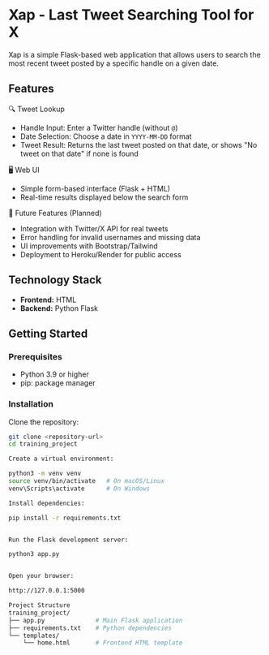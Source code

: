 Xap - Last Tweet Searching Tool for X
=
Xap is a simple Flask-based web application that allows users to search the most recent tweet posted by a specific handle on a given date.

Features
-
🔍 Tweet Lookup  
- Handle Input: Enter a Twitter handle (without `@`)  
- Date Selection: Choose a date in `YYYY-MM-DD` format  
- Tweet Result: Returns the last tweet posted on that date, or shows "No tweet on that date" if none is found  

🖥️ Web UI  
- Simple form-based interface (Flask + HTML)  
- Real-time results displayed below the search form  

🚧 Future Features (Planned)  
- Integration with Twitter/X API for real tweets  
- Error handling for invalid usernames and missing data  
- UI improvements with Bootstrap/Tailwind  
- Deployment to Heroku/Render for public access 

Technology Stack
-
- **Frontend:** HTML 
- **Backend:** Python Flask  

Getting Started
-

### Prerequisites
- Python 3.9 or higher  
- pip: package manager


### Installation
Clone the repository:
```bash
git clone <repository-url>
cd training_project

Create a virtual environment:

python3 -m venv venv
source venv/bin/activate   # On macOS/Linux
venv\Scripts\activate      # On Windows

Install dependencies:

pip install -r requirements.txt


Run the Flask development server:

python3 app.py


Open your browser:

http://127.0.0.1:5000

Project Structure
training_project/
├── app.py              # Main Flask application
├── requirements.txt    # Python dependencies
└── templates/
    └── home.html       # Frontend HTML template
